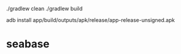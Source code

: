 

 ./gradlew clean
./gradlew build

adb install app/build/outputs/apk/release/app-release-unsigned.apk 
# seabase
